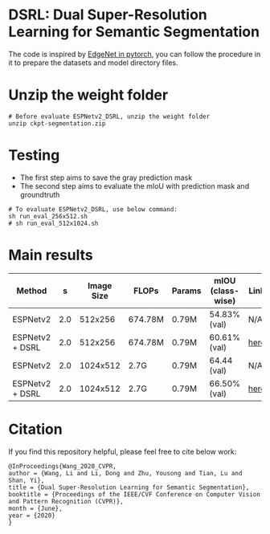 # DSRL: Dual Super-Resolution Learning for Semantic Segmentation

The code is inspired by [EdgeNet in pytorch](https://github.com/sacmehta/EdgeNets), you can follow the procedure in it to prepare the datasets and model directory files.

# Unzip the weight folder

```
# Before evaluate ESPNetv2_DSRL, unzip the weight folder
unzip ckpt-segmentation.zip
```
# Testing

  * The first step aims to save the gray prediction mask
  * The second step aims to evaluate the mIoU with prediction mask and groundtruth

```
# To evaluate ESPNetv2_DSRL, use below command:
sh run_eval_256x512.sh   
# sh run_eval_512x1024.sh
```

# Main results

| Method | s | Image Size | FLOPs | Params | mIOU (class-wise) | Link |
|---|---|---|---|---|---|---|
| ESPNetv2 | 2.0 | 512x256 | 674.78M | 0.79M | 54.83% (val) | N/A |
| ESPNetv2 + DSRL | 2.0 | 512x256 | 674.78M | 0.79M | 60.61% (val)  | [here](ckpt-segmentation/espnetv2_dsrl/256x512/espnetv2_2.0_1024_best.pth) |
| ESPNetv2 | 2.0 | 1024x512 | 2.7G | 0.79M | 64.44 (val) | N/A |
| ESPNetv2 + DSRL | 2.0 | 1024x512 | 2.7G | 0.79M | 66.50% (val) | [here](ckpt-segmentation/espnetv2_dsrl/256x512/espnetv2_2.0_2048_best.pth) |


# Citation
If you find this repository helpful, please feel free to cite below work:
```
@InProceedings{Wang_2020_CVPR,
author = {Wang, Li and Li, Dong and Zhu, Yousong and Tian, Lu and Shan, Yi},
title = {Dual Super-Resolution Learning for Semantic Segmentation},
booktitle = {Proceedings of the IEEE/CVF Conference on Computer Vision and Pattern Recognition (CVPR)},
month = {June},
year = {2020}
}


```





